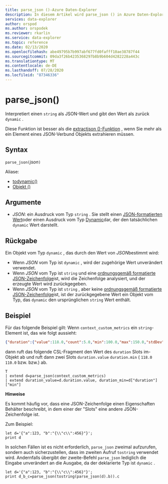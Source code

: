 ```yaml
---
title: parse_json ()-Azure Daten-Explorer
description: In diesem Artikel wird parse_json () in Azure Daten-Explorer beschrieben.
services: data-explorer
author: orspod
ms.author: orspodek
ms.reviewer: rkarlin
ms.service: data-explorer
ms.topic: reference
ms.date: 02/13/2020
ms.openlocfilehash: abe49795b7b997abf677fd0fafff10ae38787f44
ms.sourcegitcommit: 09da3f26b4235368297b8b9b604d4282228a443c
ms.translationtype: MT
ms.contentlocale: de-DE
ms.lasthandoff: 07/28/2020
ms.locfileid: "87346336"
---
```

# <a name="parse_json"></a>parse_json()

Interpretiert einen `string` als JSON-Wert und gibt den Wert als zurück `dynamic` .

Diese Funktion ist besser als die [extractjson ()-Funktion](./extractjsonfunction.md) , wenn Sie mehr als ein Element eines JSON-Verbund Objekts extrahieren müssen.

## <a name="syntax"></a>Syntax

`parse_json(`*json*`)`

Aliase:
- [todynamic()](./todynamicfunction.md)
- [Objekt ()](./todynamicfunction.md)

## <a name="arguments"></a>Argumente

* *JSON*: ein Ausdruck vom Typ `string` . Sie stellt einen [JSON-formatierten Wert](https://json.org/)oder einen Ausdruck vom Typ [Dynamic](./scalar-data-types/dynamic.md)dar, der den tatsächlichen `dynamic` Wert darstellt.

## <a name="returns"></a>Rückgabe

Ein Objekt vom Typ `dynamic` , das durch den Wert von *JSON*bestimmt wird:
* Wenn *JSON* vom Typ ist `dynamic` , wird der zugehörige Wert unverändert verwendet.
* Wenn *JSON* vom Typ ist `string` und eine [ordnungsgemäß formatierte JSON-Zeichenfolge](https://json.org/)ist, wird die Zeichenfolge analysiert, und der erzeugte Wert wird zurückgegeben.
* Wenn *JSON* vom Typ ist `string` , aber keine [ordnungsgemäß formatierte JSON-Zeichenfolge](https://json.org/)ist, ist der zurückgegebene Wert ein Objekt vom Typ, das `dynamic` den ursprünglichen `string` Wert enthält.

## <a name="example"></a>Beispiel

Für das folgende Beispiel gilt: Wenn `context_custom_metrics` ein `string`-Element ist, das wie folgt aussieht:

```json
{"duration":{"value":118.0,"count":5.0,"min":100.0,"max":150.0,"stdDev":0.0,"sampledValue":118.0,"sum":118.0}}
```

dann ruft das folgende CSL-Fragment den Wert des `duration` Slots im-Objekt ab und ruft dann zwei Slots `duration.value` `duration.min` ( `118.0` `110.0` bzw. bzw.) ab.

```kusto
T
| extend d=parse_json(context_custom_metrics) 
| extend duration_value=d.duration.value, duration_min=d["duration"]["min"]
```

**Hinweise**

Es kommt häufig vor, dass eine JSON-Zeichenfolge einen Eigenschaften Behälter beschreibt, in dem einer der "Slots" eine andere JSON-Zeichenfolge ist. 

Zum Beispiel:

```kusto
let d='{"a":123, "b":"{\\"c\\":456}"}';
print d
```

In solchen Fällen ist es nicht erforderlich, `parse_json` zweimal aufzurufen, sondern auch sicherzustellen, dass im zweiten Aufruf `tostring` verwendet wird. Andernfalls übergibt der zweite-Befehl `parse_json` lediglich die Eingabe unverändert an die Ausgabe, da der deklarierte Typ ist `dynamic` .

```kusto
let d='{"a":123, "b":"{\\"c\\":456}"}';
print d_b_c=parse_json(tostring(parse_json(d).b)).c
```
